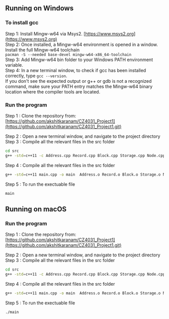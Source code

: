 ## Running on Windows

### To install gcc
Step 1: Install Mingw-w64 via Msys2. [https://www.msys2.org](https://www.msys2.org)   
Step 2: Once installed, a Mingw-w64 environment is opened in a window. Install the full Mingw-w64 toolchain   
`pacman -S --needed base-devel mingw-w64-x86_64-toolchain`    
Step 3: Add Mingw-w64 bin folder to your Windows PATH environment variable.     
Step 4: In a new terminal window, to check if gcc has been installed correctly, type
`gcc --version`.    
If you don't see the expected output or g++ or gdb is not a recognized command, make sure your PATH entry matches the Mingw-w64 binary location where the compiler tools are located.

### Run the program
Step 1 : Clone the repository from: [https://github.com/akshitkaranam/CZ4031_Project1](https://github.com/akshitkaranam/CZ4031_Project1.git)

Step 2 : Open a new terminal window, and navigate to the project directory
Step 3 :  Compile all the relevant files in the src folder

```sh
cd src
g++ -std=c++11 -c Address.cpp Record.cpp Block.cpp Storage.cpp Node.cpp InternalNode.cpp LeafNode.cpp AddressNode.cpp BPlusTree.cpp 
```
Step 4 :  Compile all the relevant files in the src folder

```sh
g++ -std=c++11 main.cpp -o main  Address.o Record.o Block.o Storage.o Node.o InternalNode.o LeafNode.o AddressNode.o BPlusTree.o
```
Step 5 : To run the exectuable file

```sh
main
```

## Running on macOS

### Run the program
Step 1 : Clone the repository from: [https://github.com/akshitkaranam/CZ4031_Project1](https://github.com/akshitkaranam/CZ4031_Project1.git)

Step 2 : Open a new terminal window, and navigate to the project directory
Step 3 :  Compile all the relevant files in the src folder

```sh
cd src
g++ -std=c++11 -c Address.cpp Record.cpp Block.cpp Storage.cpp Node.cpp InternalNode.cpp LeafNode.cpp AddressNode.cpp BPlusTree.cpp 
```
Step 4 :  Compile all the relevant files in the src folder

```sh
g++ -std=c++11 main.cpp -o main  Address.o Record.o Block.o Storage.o Node.o InternalNode.o LeafNode.o AddressNode.o BPlusTree.o
```
Step 5 : To run the exectuable file

```sh
./main
```
